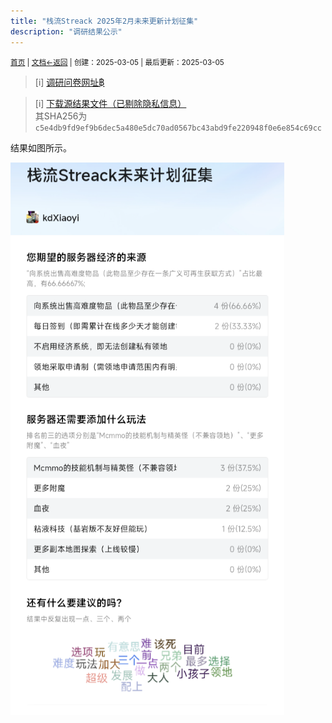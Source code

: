 ```yaml
---
title: "栈流Streack 2025年2月未来更新计划征集"
description: "调研结果公示"
---
```

<small id="old_menu"><a href="/Streack/">首页</a> | <a href="/Streack/doc/">文档</a></small><small><a href="../../">←返回</a> |
 创建：2025-03-05 | 最后更新：2025-03-05</small><br>

> [i] [调研问卷网址฿](https://docs.qq.com/form/page/DV0RTU1dhR3ZyRWRK)

> [i] [下载源结果文件（已剔除隐私信息）](./result.csv)<br>其SHA256为`c5e4db9fd9ef9b6dec5a480e5dc70ad0567bc43abd9fe220948f0e6e854c69cc`

结果如图所示。

![](./result.png "调查结果图片")

<script src="https://rs.kdxiaoyi.top/res/scripts/js/sober@1.0.6.min.js"></script><script src="https://mc.kdxiaoyi.top/Streack/_page/js/pmd.js"></script><script src="https://rs.kdxiaoyi.top/res/scripts/js/pmd-reRender.min.js"></script>